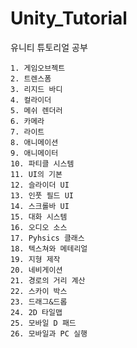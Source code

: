 # Unity_Tutorial
유니티 튜토리얼 공부

	1. 게임오브젝트
	2. 트렌스폼
	3. 리지드 바디
	4. 컬라이더
	5. 메쉬 렌더러
	6. 카메라
	7. 라이트
	8. 애니메이션
	9. 애니메이터
	10. 파티클 시스템
	11. UI의 기본
	12. 슬라이더 UI
	13. 인풋 필드 UI
	14. 스크롤바 UI
	15. 대화 시스템
	16. 오디오 소스
	17. Pyhsics 클래스
	18. 텍스쳐와 메테리얼
	19. 지형 제작
	20. 네비게이션
	21. 경로의 거리 계산
	22. 스카이 박스
	23. 드래그&드롭
	24. 2D 타일맵
	25. 모바일 D 패드
	26. 모바일과 PC 실행
